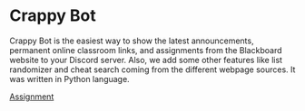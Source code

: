 # Crappy Bot

Crappy Bot is the easiest way to show the latest announcements, permanent online classroom links, and assignments from the Blackboard website to your Discord server. Also, we add some other features like list randomizer and cheat search coming from the different webpage sources. It was written in Python language.

[Assignment](images/assignment.PNG) 